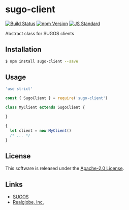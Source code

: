 sugo-client
==========

<!---
This file is generated by ape-tmpl. Do not update manually.
--->

<!-- Badge Start -->
<a name="badges"></a>

[![Build Status][bd_travis_shield_url]][bd_travis_url]
[![npm Version][bd_npm_shield_url]][bd_npm_url]
[![JS Standard][bd_standard_shield_url]][bd_standard_url]

[bd_repo_url]: https://github.com/realglobe-Inc/sugo-client
[bd_travis_url]: http://travis-ci.org/realglobe-Inc/sugo-client
[bd_travis_shield_url]: http://img.shields.io/travis/realglobe-Inc/sugo-client.svg?style=flat
[bd_travis_com_url]: http://travis-ci.com/realglobe-Inc/sugo-client
[bd_travis_com_shield_url]: https://api.travis-ci.com/realglobe-Inc/sugo-client.svg?token=
[bd_license_url]: https://github.com/realglobe-Inc/sugo-client/blob/master/LICENSE
[bd_codeclimate_url]: http://codeclimate.com/github/realglobe-Inc/sugo-client
[bd_codeclimate_shield_url]: http://img.shields.io/codeclimate/github/realglobe-Inc/sugo-client.svg?style=flat
[bd_codeclimate_coverage_shield_url]: http://img.shields.io/codeclimate/coverage/github/realglobe-Inc/sugo-client.svg?style=flat
[bd_gemnasium_url]: https://gemnasium.com/realglobe-Inc/sugo-client
[bd_gemnasium_shield_url]: https://gemnasium.com/realglobe-Inc/sugo-client.svg
[bd_npm_url]: http://www.npmjs.org/package/sugo-client
[bd_npm_shield_url]: http://img.shields.io/npm/v/sugo-client.svg?style=flat
[bd_standard_url]: http://standardjs.com/
[bd_standard_shield_url]: https://img.shields.io/badge/code%20style-standard-brightgreen.svg

<!-- Badge End -->


<!-- Description Start -->
<a name="description"></a>

Abstract class for SUGOS clients

<!-- Description End -->


<!-- Overview Start -->
<a name="overview"></a>



<!-- Overview End -->


<!-- Sections Start -->
<a name="sections"></a>

<!-- Section from "doc/guides/01.Installation.md.hbs" Start -->

<a name="section-doc-guides-01-installation-md"></a>

Installation
-----

```bash
$ npm install sugo-client --save
```


<!-- Section from "doc/guides/01.Installation.md.hbs" End -->

<!-- Section from "doc/guides/02.Usage.md.hbs" Start -->

<a name="section-doc-guides-02-usage-md"></a>

Usage
---------

```javascript
'use strict'

const { SugoClient } = require('sugo-client')

class MyClient extends SugoClient {

}

{
  let client = new MyClient()
  /* ... */
}


```


<!-- Section from "doc/guides/02.Usage.md.hbs" End -->


<!-- Sections Start -->


<!-- LICENSE Start -->
<a name="license"></a>

License
-------
This software is released under the [Apache-2.0 License](https://github.com/realglobe-Inc/sugo-client/blob/master/LICENSE).

<!-- LICENSE End -->


<!-- Links Start -->
<a name="links"></a>

Links
------

+ [SUGOS][sugos_url]
+ [Realglobe, Inc.][realglobe,_inc__url]

[sugos_url]: https://github.com/realglobe-Inc/sugos
[realglobe,_inc__url]: http://realglobe.jp

<!-- Links End -->
